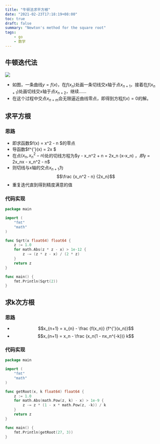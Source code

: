 ```yaml
---
title: "牛顿法求平方根"
date: "2021-02-23T17:18:19+08:00"
toc: true
draft: false
summary: "Newton's method for the square root"
tags:
    - go
    - 数学
---
```


## 牛顿迭代法

![](https://files.catbox.moe/fom22v.png)

- 如图，一条曲线$y=f(x)$，在$f(x_n)$处画一条切线交x轴于点$x_{n+1}$，接着在$f(x_{n+1})$处画切线交x轴于点$x_{n+2}$，继续……
- 在这个过程中交点$x_{n+m}$会无限逼近曲线零点，即得到方程$f(x) = 0$的解。

## 求平方根

### 思路

- 即求函数$f(x) = x^2 - n $的零点
- 导函数$f^{'}(x) = 2x $
- 在点$(x_n, x_n^2-n)$处的切线方程为$y - x_n^2 + n = 2x_n (x-x_n) $，即$y = 2x_nx - x_n^2 - n$
- 则切线与x轴的交点$x_{n+1}$为$$\frac {x_n^2 - n} {2x_n}$$
- 重复迭代直到得到精度满意的值

### 代码实现

```go
package main

import (
	"fmt"
	"math"
)

func Sqrt(x float64) float64 {
	z := 1.0
	for math.Abs(z * z - x) > 1e-12 {
		z -= (z * z - x) / (2 * z)
	}
	return z
}

func main() {
	fmt.Println(Sqrt(2))
}
```

## 求k次方根

### 思路

- $$x_{n+1} = x_{n} - \frac {f(x_n)} {f^{'}(x_n)}$$
- $$x_{n+1} = x_n - \frac {x_n(1 - nx_n^{-k})} k$$

### 代码实现

```go
package main

import (
	"fmt"
	"math"
)

func getRoot(x, k float64) float64 {
	z := 1.0
	for math.Abs(math.Pow(z, k) - x) > 1e-9 {
		z -= z * (1 - x * math.Pow(z, -k)) / k
	}
	return z
}

func main() {
	fmt.Println(getRoot(27, 3))
}
```